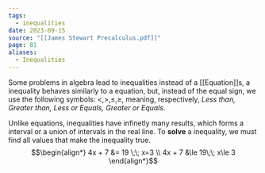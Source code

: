 ```yaml
---
tags:
  - inequalities
date: 2023-09-15
source: "[[James Stewart Precalculus.pdf]]"
page: 81
aliases:
  - Inequalities
---
```

Some problems in algebra lead to inequalities instead of a [[Equation]]s, a inequality behaves similarly to a equation, but, instead of the equal sign, we use the following symbols: $\lt,\gt,\le,\ge$, meaning, respectively, *Less than, Greater than, Less or Equals, Greater or Equals*. 

Unlike equations, inequalities have infinetly many results, which forms a interval or a union of intervals in the real line. To **solve** a inequality, we must find all values that make the inequality true.
$$\begin{align*}
4x + 7 &= 19 \;\; x=3 \\
4x + 7 &\le 19\;\; x\le 3
\end{align*}$$